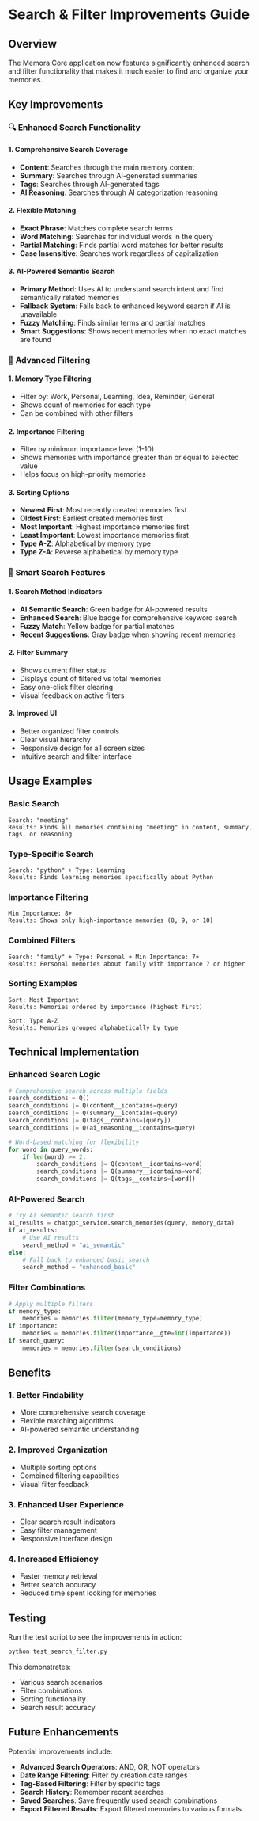 # Search & Filter Improvements Guide

## Overview

The Memora Core application now features significantly enhanced search and filter functionality that makes it much easier to find and organize your memories.

## Key Improvements

### 🔍 **Enhanced Search Functionality**

#### 1. **Comprehensive Search Coverage**
- **Content**: Searches through the main memory content
- **Summary**: Searches through AI-generated summaries
- **Tags**: Searches through AI-generated tags
- **AI Reasoning**: Searches through AI categorization reasoning

#### 2. **Flexible Matching**
- **Exact Phrase**: Matches complete search terms
- **Word Matching**: Searches for individual words in the query
- **Partial Matching**: Finds partial word matches for better results
- **Case Insensitive**: Searches work regardless of capitalization

#### 3. **AI-Powered Semantic Search**
- **Primary Method**: Uses AI to understand search intent and find semantically related memories
- **Fallback System**: Falls back to enhanced keyword search if AI is unavailable
- **Fuzzy Matching**: Finds similar terms and partial matches
- **Smart Suggestions**: Shows recent memories when no exact matches are found

### 🔧 **Advanced Filtering**

#### 1. **Memory Type Filtering**
- Filter by: Work, Personal, Learning, Idea, Reminder, General
- Shows count of memories for each type
- Can be combined with other filters

#### 2. **Importance Filtering**
- Filter by minimum importance level (1-10)
- Shows memories with importance greater than or equal to selected value
- Helps focus on high-priority memories

#### 3. **Sorting Options**
- **Newest First**: Most recently created memories first
- **Oldest First**: Earliest created memories first
- **Most Important**: Highest importance memories first
- **Least Important**: Lowest importance memories first
- **Type A-Z**: Alphabetical by memory type
- **Type Z-A**: Reverse alphabetical by memory type

### 🎯 **Smart Search Features**

#### 1. **Search Method Indicators**
- **AI Semantic Search**: Green badge for AI-powered results
- **Enhanced Search**: Blue badge for comprehensive keyword search
- **Fuzzy Match**: Yellow badge for partial matches
- **Recent Suggestions**: Gray badge when showing recent memories

#### 2. **Filter Summary**
- Shows current filter status
- Displays count of filtered vs total memories
- Easy one-click filter clearing
- Visual feedback on active filters

#### 3. **Improved UI**
- Better organized filter controls
- Clear visual hierarchy
- Responsive design for all screen sizes
- Intuitive search and filter interface

## Usage Examples

### Basic Search
```
Search: "meeting"
Results: Finds all memories containing "meeting" in content, summary, tags, or reasoning
```

### Type-Specific Search
```
Search: "python" + Type: Learning
Results: Finds learning memories specifically about Python
```

### Importance Filtering
```
Min Importance: 8+
Results: Shows only high-importance memories (8, 9, or 10)
```

### Combined Filters
```
Search: "family" + Type: Personal + Min Importance: 7+
Results: Personal memories about family with importance 7 or higher
```

### Sorting Examples
```
Sort: Most Important
Results: Memories ordered by importance (highest first)

Sort: Type A-Z
Results: Memories grouped alphabetically by type
```

## Technical Implementation

### Enhanced Search Logic
```python
# Comprehensive search across multiple fields
search_conditions = Q()
search_conditions |= Q(content__icontains=query)
search_conditions |= Q(summary__icontains=query)
search_conditions |= Q(tags__contains=[query])
search_conditions |= Q(ai_reasoning__icontains=query)

# Word-based matching for flexibility
for word in query_words:
    if len(word) >= 2:
        search_conditions |= Q(content__icontains=word)
        search_conditions |= Q(summary__icontains=word)
        search_conditions |= Q(tags__contains=[word])
```

### AI-Powered Search
```python
# Try AI semantic search first
ai_results = chatgpt_service.search_memories(query, memory_data)
if ai_results:
    # Use AI results
    search_method = "ai_semantic"
else:
    # Fall back to enhanced basic search
    search_method = "enhanced_basic"
```

### Filter Combinations
```python
# Apply multiple filters
if memory_type:
    memories = memories.filter(memory_type=memory_type)
if importance:
    memories = memories.filter(importance__gte=int(importance))
if search_query:
    memories = memories.filter(search_conditions)
```

## Benefits

### 1. **Better Findability**
- More comprehensive search coverage
- Flexible matching algorithms
- AI-powered semantic understanding

### 2. **Improved Organization**
- Multiple sorting options
- Combined filtering capabilities
- Visual filter feedback

### 3. **Enhanced User Experience**
- Clear search result indicators
- Easy filter management
- Responsive interface design

### 4. **Increased Efficiency**
- Faster memory retrieval
- Better search accuracy
- Reduced time spent looking for memories

## Testing

Run the test script to see the improvements in action:

```bash
python test_search_filter.py
```

This demonstrates:
- Various search scenarios
- Filter combinations
- Sorting functionality
- Search result accuracy

## Future Enhancements

Potential improvements include:
- **Advanced Search Operators**: AND, OR, NOT operators
- **Date Range Filtering**: Filter by creation date ranges
- **Tag-Based Filtering**: Filter by specific tags
- **Search History**: Remember recent searches
- **Saved Searches**: Save frequently used search combinations
- **Export Filtered Results**: Export filtered memories to various formats 